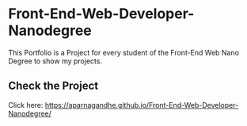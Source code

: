 # Front-End-Web-Developer-Nanodegree
This Portfolio is a Project for every student of the Front-End Web Nano Degree to show my projects.

## Check the Project
  
  Click here: https://aparnagandhe.github.io/Front-End-Web-Developer-Nanodegree/
